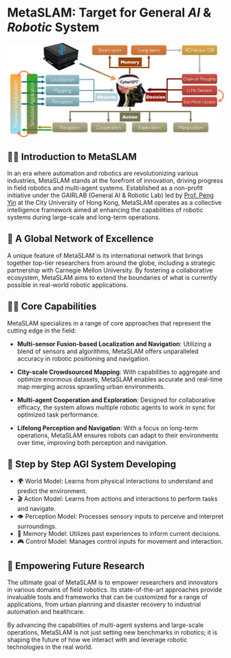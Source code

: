# MetaSLAM: Target for General *AI* & *Robotic* System

![framework](https://github.com/MetaSLAM/.github/blob/main/profile/img/frame.png)

## 🙋‍♀️ Introduction to MetaSLAM 

In an era where automation and robotics are revolutionizing various industries, MetaSLAM stands at the forefront of innovation, driving progress in field robotics and multi-agent systems. Established as a non-profit initiative under the GAIRLAB (General AI & Robotic Lab) led by [Prof. Peng Yin](https://www.cityu.edu.hk/mne/people/academic-staff/prof-yin-peng) at the City University of Hong Kong, MetaSLAM operates as a collective intelligence framework aimed at enhancing the capabilities of robotic systems during large-scale and long-term operations.

## 🌈 A Global Network of Excellence
A unique feature of MetaSLAM is its international network that brings together top-tier researchers from around the globe, including a strategic partnership with Carnegie Mellon University. By fostering a collaborative ecosystem, MetaSLAM aims to extend the boundaries of what is currently possible in real-world robotic applications.

## 👩‍💻 Core Capabilities
MetaSLAM specializes in a range of core approaches that represent the cutting edge in the field:

* **Multi-sensor Fusion-based Localization and Navigation**: Utilizing a blend of sensors and algorithms, MetaSLAM offers unparalleled accuracy in robotic positioning and navigation.

* **City-scale Crowdsourced Mapping**: With capabilities to aggregate and optimize enormous datasets, MetaSLAM enables accurate and real-time map merging across sprawling urban environments.
  
* **Multi-agent Cooperation and Exploration**: Designed for collaborative efficacy, the system allows multiple robotic agents to work in sync for optimized task performance.
  
* **Lifelong Perception and Navigation**: With a focus on long-term operations, MetaSLAM ensures robots can adapt to their environments over time, improving both perception and navigation.

## 🧙 Step by Step AGI System Developing

- 🌍 World Model: Learns from physical interactions to understand and predict the environment.
- 🎬 Action Model: Learns from actions and interactions to perform tasks and navigate.
- 👁️ Perception Model: Processes sensory inputs to perceive and interpret surroundings.
- 🧠 Memory Model: Utilizes past experiences to inform current decisions.
- 🎮 Control Model: Manages control inputs for movement and interaction.

## 🍿 Empowering Future Research
The ultimate goal of MetaSLAM is to empower researchers and innovators in various domains of field robotics. Its state-of-the-art approaches provide invaluable tools and frameworks that can be customized for a range of applications, from urban planning and disaster recovery to industrial automation and healthcare.

By advancing the capabilities of multi-agent systems and large-scale operations, MetaSLAM is not just setting new benchmarks in robotics; it is shaping the future of how we interact with and leverage robotic technologies in the real world.

<!--

**Here are some ideas to get you started:**

🙋‍♀️ A short introduction - what is your organization all about?
🌈 Contribution guidelines - how can the community get involved?
👩‍💻 Useful resources - where can the community find your docs? Is there anything else the community should know?
🍿 Fun facts - what does your team eat for breakfast?
🧙 Remember, you can do mighty things with the power of [Markdown](https://docs.github.com/github/writing-on-github/getting-started-with-writing-and-formatting-on-github/basic-writing-and-formatting-syntax)
-->
